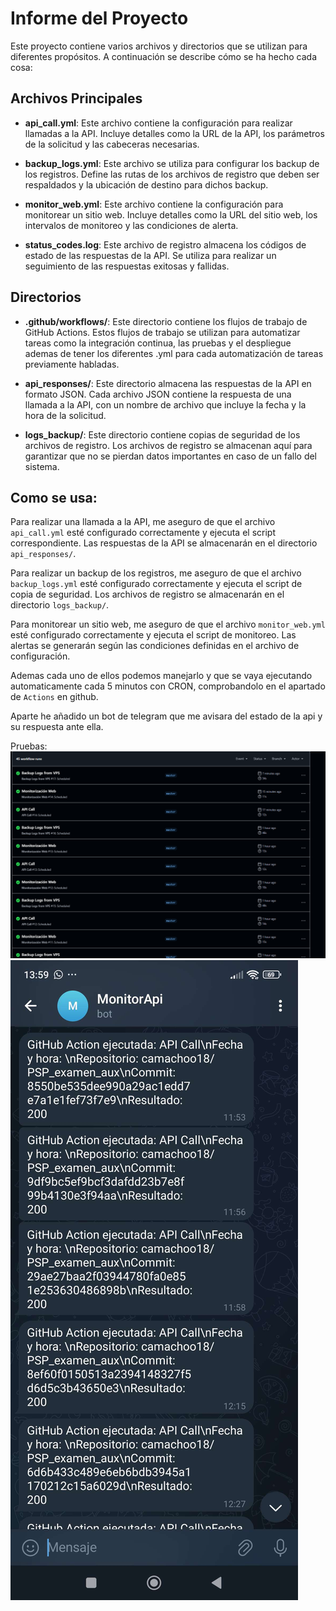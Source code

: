 # Informe del Proyecto

Este proyecto contiene varios archivos y directorios que se utilizan para diferentes propósitos. A continuación se describe cómo se ha hecho cada cosa:

## Archivos Principales

- **api_call.yml**: Este archivo contiene la configuración para realizar llamadas a la API. Incluye detalles como la URL de la API, los parámetros de la solicitud y las cabeceras necesarias.

- **backup_logs.yml**: Este archivo se utiliza para configurar los backup de los registros. Define las rutas de los archivos de registro que deben ser respaldados y la ubicación de destino para dichos backup.

- **monitor_web.yml**: Este archivo contiene la configuración para monitorear un sitio web. Incluye detalles como la URL del sitio web, los intervalos de monitoreo y las condiciones de alerta.

- **status_codes.log**: Este archivo de registro almacena los códigos de estado de las respuestas de la API. Se utiliza para realizar un seguimiento de las respuestas exitosas y fallidas.

## Directorios

- **.github/workflows/**: Este directorio contiene los flujos de trabajo de GitHub Actions. Estos flujos de trabajo se utilizan para automatizar tareas como la integración continua, las pruebas y el despliegue ademas de tener los diferentes .yml para cada automatización de tareas previamente habladas.

- **api_responses/**: Este directorio almacena las respuestas de la API en formato JSON. Cada archivo JSON contiene la respuesta de una llamada a la API, con un nombre de archivo que incluye la fecha y la hora de la solicitud.

- **logs_backup/**: Este directorio contiene copias de seguridad de los archivos de registro. Los archivos de registro se almacenan aquí para garantizar que no se pierdan datos importantes en caso de un fallo del sistema.

## Como se usa:

Para realizar una llamada a la API, me aseguro de que el archivo `api_call.yml` esté configurado correctamente y ejecuta el script correspondiente. Las respuestas de la API se almacenarán en el directorio `api_responses/`.

Para realizar un backup de los registros, me aseguro de que el archivo `backup_logs.yml` esté configurado correctamente y ejecuta el script de copia de seguridad. Los archivos de registro se almacenarán en el directorio `logs_backup/`.

Para monitorear un sitio web, me aseguro de que el archivo `monitor_web.yml` esté configurado correctamente y ejecuta el script de monitoreo. Las alertas se generarán según las condiciones definidas en el archivo de configuración.

Ademas cada uno de ellos podemos manejarlo y que se vaya ejecutando automaticamente cada 5 minutos con CRON, comprobandolo en el apartado de `Actions` en github.

Aparte he añadido un bot de telegram que me avisara del estado de la api y su respuesta ante ella.

Pruebas:
![alt text](images/image.png)
![alt text](images/image-1.png)
